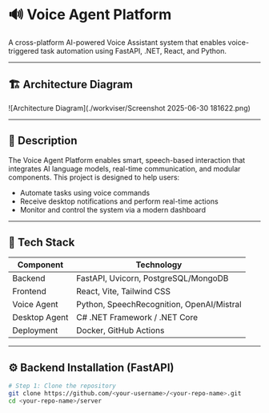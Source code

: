 # 🔊 Voice Agent Platform

A cross-platform AI-powered Voice Assistant system that enables voice-triggered task automation using FastAPI, .NET, React, and Python.

---

## 🏗️ Architecture Diagram

![Architecture Diagram](./workviser/Screenshot 2025-06-30 181622.png)  
<!-- Replace the above path with your actual diagram image or external link -->

---

## 📄 Description

The Voice Agent Platform enables smart, speech-based interaction that integrates AI language models, real-time communication, and modular components. This project is designed to help users:

- Automate tasks using voice commands
- Receive desktop notifications and perform real-time actions
- Monitor and control the system via a modern dashboard

---

## 🧰 Tech Stack

| Component     | Technology                           |
|---------------|--------------------------------------|
| Backend       | FastAPI, Uvicorn, PostgreSQL/MongoDB |
| Frontend      | React, Vite, Tailwind CSS            |
| Voice Agent   | Python, SpeechRecognition, OpenAI/Mistral |
| Desktop Agent | C# .NET Framework / .NET Core        |
| Deployment    | Docker, GitHub Actions               |

---

## ⚙️ Backend Installation (FastAPI)

```bash
# Step 1: Clone the repository
git clone https://github.com/<your-username>/<your-repo-name>.git
cd <your-repo-name>/server

